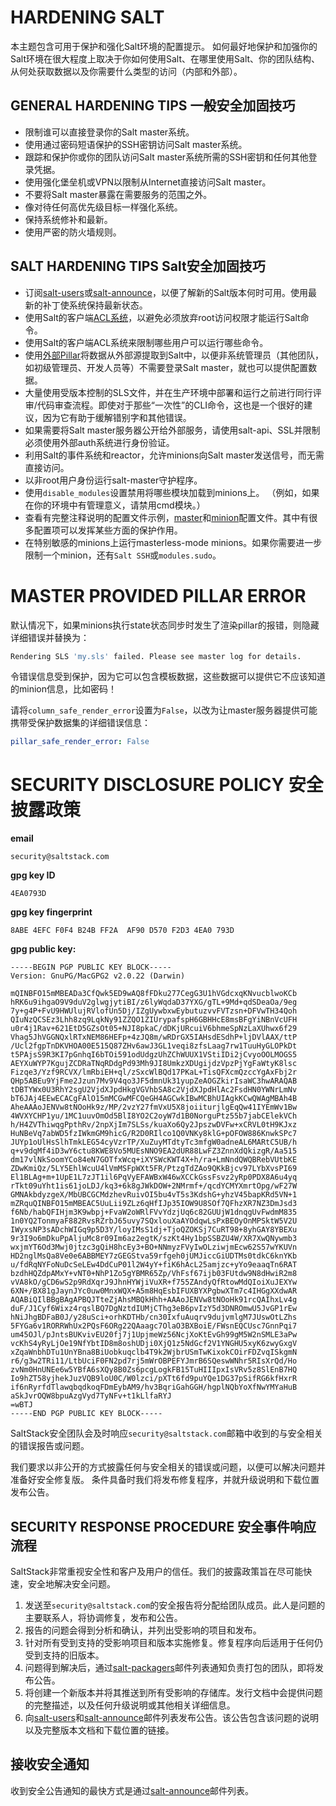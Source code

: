 # HARDENING SALT
本主题包含可用于保护和强化Salt环境的配置提示。 如何最好地保护和加强你的Salt环境在很大程度上取决于你如何使用Salt、在哪里使用Salt、你的团队结构、从何处获取数据以及你需要什么类型的访问（内部和外部）。

## GENERAL HARDENING TIPS 一般安全加固技巧
- 限制谁可以直接登录你的Salt master系统。
- 使用通过密码短语保护的SSH密钥访问Salt master系统。
- 跟踪和保护你或你的团队访问Salt master系统所需的SSH密钥和任何其他登录凭据。
- 使用强化堡垒机或VPN以限制从Internet直接访问Salt master。
- 不要将Salt master暴露在需要服务的范围之外。
- 像对待任何高优先级目标一样强化系统。
- 保持系统修补和最新。
- 使用严密的防火墙规则。

## SALT HARDENING TIPS Salt安全加固技巧
- 订阅[salt-users](https://groups.google.com/forum/#!forum/salt-users)或[salt-announce](https://groups.google.com/forum/#!forum/salt-announce)，以便了解新的Salt版本何时可用。使用最新的补丁使系统保持最新状态。
- 使用Salt的客户端[ACL系统](https://docs.saltstack.com/en/latest/topics/eauth/access_control.html#acl)，以避免必须放弃root访问权限才能运行Salt命令。
- 使用Salt的客户端ACL系统来限制哪些用户可以运行哪些命令。
- 使用[外部Pillar](https://docs.saltstack.com/en/latest/ref/pillar/all/index.html#all-salt-pillars)将数据从外部源提取到Salt中，以便非系统管理员（其他团队，如初级管理员、开发人员等）不需要登录Salt master，就也可以提供配置数据。
- 大量使用受版本控制的SLS文件，并在生产环境中部署和运行之前进行同行评审/代码审查流程。即使对于那些“一次性”的CLI命令，这也是一个很好的建议，因为它有助于缓解错别字和其他错误。
- 如果需要将Salt master服务器公开给外部服务，请使用salt-api、SSL并限制必须使用外部auth系统进行身份验证。
- 利用Salt的事件系统和reactor，允许minions向Salt master发送信号，而无需直接访问。
- 以非root用户身份运行salt-master守护程序。
- 使用`disable_modules`设置禁用将哪些模块加载到minions上。 （例如，如果在你的环境中有管理意义，请禁用cmd模块。）
- 查看有完整注释说明的配置文件示例，[master](https://docs.saltstack.com/en/latest/ref/configuration/examples.html#configuration-examples-master)和[minion](https://docs.saltstack.com/en/latest/ref/configuration/examples.html#configuration-examples-minion)配置文件。其中有很多配置项可以发挥某些方面的保护作用。
- 在特别敏感的minions上运行masterless-mode minions。如果你需要进一步限制一个minion，还有`Salt SSH`或`modules.sudo`。

# MASTER PROVIDED PILLAR ERROR
默认情况下，如果minions执行state状态同步时发生了渲染pillar的报错，则隐藏详细错误并替换为：
```bash
Rendering SLS 'my.sls' failed. Please see master log for details.
```
令错误信息受到保护，因为它可以包含模板数据，这些数据可以提供它不应该知道的minion信息，比如密码！

请将`column_safe_render_error`设置为`False`，以改为让master服务器提供可能携带受保护数据集的详细错误信息：
```YAML
pillar_safe_render_error: False
```

# SECURITY DISCLOSURE POLICY 安全披露政策
**email**
```
security@saltstack.com
```
**gpg key ID**
```
4EA0793D
```
**gpg key fingerprint**
```
8ABE 4EFC F0F4 B24B FF2A  AF90 D570 F2D3 4EA0 793D
```
**gpg public key:**
```
-----BEGIN PGP PUBLIC KEY BLOCK-----
Version: GnuPG/MacGPG2 v2.0.22 (Darwin)

mQINBFO15mMBEADa3CfQwk5ED9wAQ8fFDku277CegG3U1hVGdcxqKNvucblwoKCb
hRK6u9ihgaO9V9duV2glwgjytiBI/z6lyWqdaD37YXG/gTL+9Md+qdSDeaOa/9eg
7y+g4P+FvU9HWUlujRVlofUn5Dj/IZgUywbxwEybutuzvvFVTzsn+DFVwTH34Qoh
QIuNzQCSEz3Lhh8zq9LqkNy91ZZQO1ZIUrypafspH6GBHHcE8msBFgYiNBnVcUFH
u0r4j1Rav+621EtD5GZsOt05+NJI8pkaC/dDKjURcuiV6bhmeSpNzLaXUhwx6f29
Vhag5JhVGGNQxlRTxNEM86HEFp+4zJQ8m/wRDrGX5IAHsdESdhP+ljDVlAAX/ttP
/Ucl2fgpTnDKVHOA00E515Q87ZHv6awJ3GL1veqi8zfsLaag7rw1TuuHyGLOPkDt
t5PAjsS9R3KI7pGnhqI6bTOi591odUdgzUhZChWUUX1VStiIDi2jCvyoOOLMOGS5
AEYXuWYP7KgujZCDRaTNqRDdgPd93Mh9JI8UmkzXDUgijdzVpzPjYgFaWtyK8lsc
Fizqe3/Yzf9RCVX/lmRbiEH+ql/zSxcWlBQd17PKaL+TisQFXcmQzccYgAxFbj2r
QHp5ABEu9YjFme2Jzun7Mv9V4qo3JF5dmnUk31yupZeAOGZkirIsaWC3hwARAQAB
tDBTYWx0U3RhY2sgU2VjdXJpdHkgVGVhbSA8c2VjdXJpdHlAc2FsdHN0YWNrLmNv
bT6JAj4EEwECACgFAlO15mMCGwMFCQeGH4AGCwkIBwMCBhUIAgkKCwQWAgMBAh4B
AheAAAoJENVw8tNOoHk9z/MP/2vzY27fmVxU5X8joiiturjlgEqQw41IYEmWv1Bw
4WVXYCHP1yu/1MC1uuvOmOd5BlI8YO2C2oyW7d1B0NorguPtz55b7jabCElekVCh
h/H4ZVThiwqgPpthRv/2npXjIm7SLSs/kuaXo6Qy2JpszwDVFw+xCRVL0tH9KJxz
HuNBeVq7abWD5fzIWkmGM9hicG/R2D0RIlco1Q0VNKy8klG+pOFOW886KnwkSPc7
JUYp1oUlHsSlhTmkLEG54cyVzrTP/XuZuyMTdtyTc3mfgW0adneAL6MARtC5UB/h
q+v9dqMf4iD3wY6ctu8KWE8Vo5MUEsNNO9EA2dUR88LwFZ3ZnnXdQkizgR/Aa515
dm17vlNkSoomYCo84eN7GOTfxWcq+iXYSWcKWT4X+h/ra+LmNndQWQBRebVUtbKE
ZDwKmiQz/5LY5EhlWcuU4lVmMSFpWXt5FR/PtzgTdZAo9QKkBjcv97LYbXvsPI69
El1BLAg+m+1UpE1L7zJT1il6PqVyEFAWBxW46wXCCkGssFsvz2yRp0PDX8A6u4yq
rTkt09uYht1is61joLDJ/kq3+6k8gJWkDOW+2NMrmf+/qcdYCMYXmrtOpg/wF27W
GMNAkbdyzgeX/MbUBCGCMdzhevRuivOI5bu4vT5s3KdshG+yhzV45bapKRd5VN+1
mZRquQINBFO15mMBEAC5UuLii9ZLz6qHfIJp35IOW9U8SOf7QFhzXR7NZ3DmJsd3
f6Nb/habQFIHjm3K9wbpj+FvaW2oWRlFVvYdzjUq6c82GUUjW1dnqgUvFwdmM835
1n0YQ2TonmyaF882RvsRZrbJ65uvy7SQxlouXaAYOdqwLsPxBEOyOnMPSktW5V2U
IWyxsNP3sADchWIGq9p5D3Y/loyIMsS1dj+TjoQZOKSj7CuRT98+8yhGAY8YBEXu
9r3I9o6mDkuPpAljuMc8r09Im6az2egtK/szKt4Hy1bpSSBZU4W/XR7XwQNywmb3
wxjmYT6Od3Mwj0jtzc3gQiH8hcEy3+BO+NNmyzFVyIwOLziwjmEcw62S57wYKUVn
HD2nglMsQa8Ve0e6ABBMEY7zGEGStva59rfgeh0jUMJiccGiUDTMs0tdkC6knYKb
u/fdRqNYFoNuDcSeLEw4DdCuP01l2W4yY+fiK6hAcL25amjzc+yYo9eaaqTn6RAT
bzdhHQZdpAMxY+vNT0+NhP1Zo5gYBMR65Zp/VhFsf67ijb03FUtdw9N8dHwiR2m8
vVA8kO/gCD6wS2p9RdXqrJ9JhnHYWjiVuXR+f755ZAndyQfRtowMdQIoiXuJEXYw
6XN+/BX81gJaynJYc0uw0MnxWQX+A5m8HqEsbIFUXBYXPgbwXTm7c4IHGgXXdwAR
AQABiQIlBBgBAgAPBQJTteZjAhsMBQkHhh+AAAoJENVw8tNOoHk91rcQAIhxLv4g
duF/J1Cyf6Wixz4rqslBQ7DgNztdIUMjCThg3eB6pvIzY5d3DNROmwU5JvGP1rEw
hNiJhgBDFaB0J/y28uSci+orhKDTHb/cn30IxfuAuqrv9dujvmlgM7JUswOtLZhs
5FYGa6v1RORRWhUx2PQsF6ORg22QAaagc7OlaO3BXBoiE/FWsnEQCUsc7GnnPqi7
um45OJl/pJntsBUKvivEU20fj7j1UpjmeWz56NcjXoKtEvGh99gM5W2nSMLE3aPw
vcKhS4yRyLjOe19NfYbtID8m8oshUDji0XjQ1z5NdGcf2V1YNGHU5xyK6zwyGxgV
xZqaWnbhDTu1UnYBna8BiUobkuqclb4T9k2WjbrUSmTwKixokCOirFDZvqISkgmN
r6/g3w2TRi11/LtbUciF0FN2pd7rj5mWrOBPEFYJmrB6SQeswWNhr5RIsXrQd/Ho
zvNm0HnUNEe6w5YBfA6sXQy8B0Zs6pcgLogkFB15TuHIIIpxIsVRv5z8SlEnB7HQ
Io9hZT58yjhekJuzVQB9loU0C/W0lzci/pXTt6fd9puYQe1DG37pSifRG6kfHxrR
if6nRyrfdTlawqbqdkoqFDmEybAM9/hv3BqriGahGGH/hgplNQbYoXfNwYMYaHuB
aSkJvrOQW8bpuAzgVyd7TyNFv+t1kLlfaRYJ
=wBTJ
-----END PGP PUBLIC KEY BLOCK-----
```
SaltStack安全团队会及时响应`security@saltstack.com`邮箱中收到的与安全相关的错误报告或问题。

我们要求以非公开的方式披露任何与安全相关的错误或问题，以便可以解决问题并准备好安全修复版。 条件具备时我们将发布修复程序，并就升级说明和下载位置发布公告。

## SECURITY RESPONSE PROCEDURE 安全事件响应流程
SaltStack非常重视安全性和客户及用户的信任。我们的披露政策旨在尽可能快速，安全地解决安全问题。
1. 发送至`security@saltstack.com`的安全报告将分配给团队成员。此人是问题的主要联系人，将协调修复，发布和公告。
2. 报告的问题会得到分析和确认，并列出受影响的项目和发布。
3. 针对所有受到支持的受影响项目和版本实施修复。修复程序向后适用于任何仍受到支持的旧版本。
4. 问题得到解决后，通过[salt-packagers](https://groups.google.com/forum/#!forum/salt-packagers)邮件列表通知负责打包的团队，即将发布公告。
5. 将创建一个新版本并将其推送到所有受影响的存储库。发行文档中会提供问题的完整描述，以及任何升级说明或其他相关详细信息。
6. 向[salt-users](https://groups.google.com/forum/#!forum/salt-users)和[salt-announce](https://groups.google.com/forum/#!forum/salt-announce)邮件列表发布公告。该公告包含该问题的说明以及完整版本文档和下载位置的链接。

## 接收安全通知
收到安全公告通知的最快方式是通过[salt-announce](https://groups.google.com/forum/#!forum/salt-announce)邮件列表。
